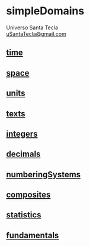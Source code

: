 # simpleDomains
Universo Santa Tecla  
[uSantaTecla@gmail.com](mailto:uSantaTecla@gmail.com) 

## [time](./time/README.md)
## [space](./space/README.md)
## [units](./units/README.md)
## [texts](./texts/README.md)
## [integers](./integers/README.md)
## [decimals](./decimals/README.md)
## [numberingSystems](./numberingSystems/README.md)
## [composites](./composites/README.md)
## [statistics](./statistics/README.md)
## [fundamentals](./fundamentals/README.md)


